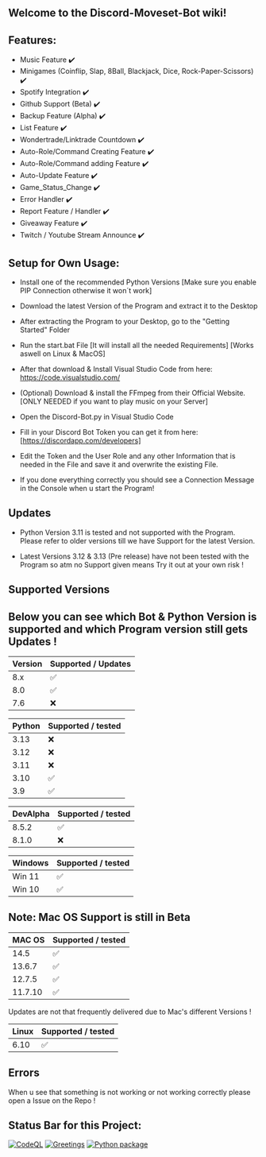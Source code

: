 ## Welcome to the Discord-Moveset-Bot wiki!

## Features:

- Music Feature ✔️
- Minigames (Coinflip, Slap, 8Ball, Blackjack, Dice, Rock-Paper-Scissors) ✔️
- Spotify Integration ✔️
- Github Support (Beta) ✔️
- Backup Feature (Alpha) ✔️
- List Feature ✔️
- Wondertrade/Linktrade Countdown ✔️
- Auto-Role/Command Creating Feature ✔️
- Auto-Role/Command adding Feature ✔️
- Auto-Update Feature ✔️
- Game_Status_Change ✔️
- Error Handler ✔️
- Report Feature / Handler ✔️
- Giveaway Feature ✔️
- Twitch / Youtube Stream Announce ✔️


## Setup for Own Usage:


- Install one of the recommended Python Versions [Make sure you enable PIP Connection otherwise it won´t work]

- Download the latest Version of the Program and extract it to the Desktop

- After extracting the Program to your Desktop, go to the "Getting Started" Folder

- Run the start.bat File [It will install all the needed Requirements] [Works aswell on Linux & MacOS]

- After that download & Install Visual Studio Code from here: https://code.visualstudio.com/

- (Optional) Download & install the FFmpeg from their Official Website. [ONLY NEEDED if you want to play music on your Server]

- Open the Discord-Bot.py in Visual Studio Code

- Fill in your Discord Bot Token you can get it from here: [https://discordapp.com/developers]

- Edit the Token and the User Role and any other Information that is needed in the File and save it and overwrite the existing File.

- If you done everything correctly you should see a Connection Message in the Console when u start the Program!


## Updates


- Python Version 3.11 is tested and not supported with the Program. Please refer to older versions till we have Support for the latest Version.

- Latest Versions 3.12 & 3.13 (Pre release) have not been tested with the Program so atm no Support given means Try it out at your own risk !


## Supported Versions


## Below you can see which Bot & Python Version is supported and which Program version still gets Updates !


| Version | Supported / Updates|
| ------- | ------------------ |
| 8.x     | :white_check_mark: |
| 8.0     | :white_check_mark: |
| 7.6     | :x:                |


| Python  | Supported / tested |
| ------- | ------------------ |
| 3.13    | :x:                |
| 3.12    | :x:                |
| 3.11    | :x:                |
| 3.10    | :white_check_mark: |
| 3.9     | :white_check_mark: |


|DevAlpha | Supported / tested |
| ------- | ------------------ |
| 8.5.2   | :white_check_mark: |
| 8.1.0   | :x:                |


| Windows | Supported / tested |
| ------- | ------------------ |
| Win 11  | :white_check_mark: |
| Win 10  | :white_check_mark: |



## Note: Mac OS Support is still in Beta


| MAC OS  | Supported / tested |
| ------- | ------------------ |
| 14.5    | :white_check_mark: |
| 13.6.7  | :white_check_mark: |
| 12.7.5  | :white_check_mark: |
| 11.7.10 | :white_check_mark: |


Updates are not that frequently delivered due to Mac's different Versions !


| Linux   | Supported / tested |
| ------- | ------------------ |
| 6.10    | :white_check_mark: |


## Errors


When u see that something is not working or not working correctly please open a Issue on the Repo !


## Status Bar for this Project:




[![CodeQL](https://github.com/Shinyhunter2109/Discord-Moveset-Bot/actions/workflows/codeql-analysis.yml/badge.svg?branch=master)](https://github.com/Shinyhunter2109/Discord-Moveset-Bot/actions/workflows/codeql-analysis.yml) [![Greetings](https://github.com/Shinyhunter2109/Discord-Moveset-Bot/actions/workflows/greetings.yml/badge.svg?branch=master)](https://github.com/Shinyhunter2109/Discord-Moveset-Bot/actions/workflows/greetings.yml)  [![Python package](https://github.com/Shinyhunter2109/Discord-Moveset-Bot/actions/workflows/python-package.yml/badge.svg?branch=master)](https://github.com/Shinyhunter2109/Discord-Moveset-Bot/actions/workflows/python-package.yml)

